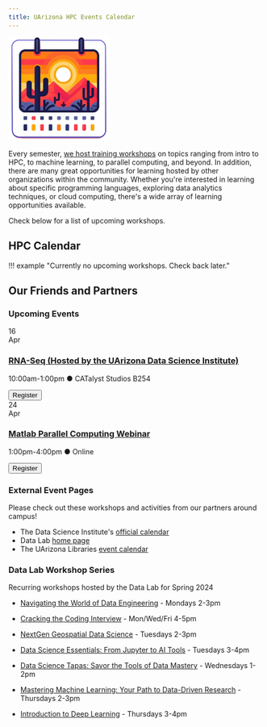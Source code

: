 ```yaml
---
title: UArizona HPC Events Calendar
---
```

<link rel="stylesheet" href="../../assets/stylesheets/events.css">
<link rel="stylesheet" href="../../assets/stylesheets/images.css">


<img class="img-right" src="images/az_calendar.png" alt="cactus" width="200">

Every semester, [we host training workshops](../workshops/intro_to_hpc/) on topics ranging from intro to HPC, to machine learning, to parallel computing, and beyond. In addition, there are many great opportunities for learning hosted by other organizations within the community. Whether you're interested in learning about specific programming languages, exploring data analytics techniques, or cloud computing, there's a wide array of learning opportunities available.

Check below for a list of upcoming workshops.

## HPC Calendar

!!! example "Currently no upcoming workshops. Check back later."

## Our Friends and Partners

### Upcoming Events

<div class="event-card">
    <div class="event-date">
        <div class="date-number">16</div>
        <div class="date-month">Apr</div>
    </div>
        <div class="event-details">
            <h3><a href="https://datascience.arizona.edu/events/uarizona-datalab-special-workshop-rna-seq">RNA-Seq (Hosted by the UArizona Data Science Institute)</a></h3>
            <p>10:00am-1:00pm &#x25cf CATalyst Studios B254</p>
        </div>
        <div class="event-registration">
            <a href="https://uarizona.co1.qualtrics.com/jfe/form/SV_ehcQ3E76g4NWRIG"> <button class="register-button">Register</button></a>
        </div>
</div>
<div class="event-card">
    <div class="event-date">
        <div class="date-number">24</div>
        <div class="date-month">Apr</div>
    </div>
        <div class="event-details">
            <h3><a href="https://www.mathworks.com/company/events/seminars/parallel-computing-with-matlab-hands-on-workshop-4363824.html">Matlab Parallel Computing Webinar</a></h3>
            <p>1:00pm-4:00pm &#x25cf Online</p>
        </div>
        <div class="event-registration">
            <a href="https://www.mathworks.com/company/events/seminars/parallel-computing-with-matlab-hands-on-workshop-4363824.html"> <button class="register-button">Register</button></a>
        </div>
</div>

### External Event Pages

Please check out these workshops and activities from our partners around campus!

- The Data Science Institute's [official calendar](https://datascience.arizona.edu/calendar)
- Data Lab [home page](https://datainsight.arizona.edu/uarizona-data-lab)
- The UArizona Libraries [event calendar](https://libcal.library.arizona.edu/calendar/events)


### Data Lab Workshop Series

Recurring workshops hosted by the Data Lab for Spring 2024

- [Navigating the World of Data Engineering](https://datascience.arizona.edu/events/navigating-world-data-engineering) - Mondays 2-3pm

- [Cracking the Coding Interview](https://datascience.arizona.edu/events/cracking-coding-interview) - Mon/Wed/Fri 4-5pm

- [NextGen Geospatial Data Science](https://datascience.arizona.edu/events/nextgen-geospatial-data-science) - Tuesdays 2-3pm

- [Data Science Essentials: From Jupyter to AI Tools](https://datascience.arizona.edu/events/data-science-essentials-jupyter-ai-tools) - Tuesdays 3-4pm

- [Data Science Tapas: Savor the Tools of Data Mastery](https://datascience.arizona.edu/events/data-science-tapas-savor-tools-data-mastery) - Wednesdays 1-2pm

- [Mastering Machine Learning: Your Path to Data-Driven Research](https://datascience.arizona.edu/events/mastering-machine-learning-your-path-data-driven-research) - Thursdays 2-3pm

- [Introduction to Deep Learning](https://datascience.arizona.edu/events/deep-dive-data-guide-deep-learning) - Thursdays 3-4pm

<!--
!!! example "No upcoming workshops scheduled. Check back later"
-->
<!--

Below is a nice format you can use to create cards for upcoming events. 

<div class="event-card">
    <div class="event-date">
        <div class="date-number">DAY</div>
        <div class="date-month">3 LETTER MONTH</div>
    </div>
        <div class="event-details">
            <h3><a href="PATH TO WORKSHOP PAGE">WORKSHOP NAME</a></h3>
            <p>TIME &#x25cf LOCATION</p>
        </div>
        <div class="event-registration">
            <a href="REGISTRATION LINK"> <button class="register-button">Register</button></a>
        </div>
</div>


As an example:

<div class="event-card">
    <div class="event-date">
        <div class="date-number">3</div>
        <div class="date-month">Apr</div>
    </div>
        <div class="event-details">
            <h3><a href="../intro_to_hpc/">Intro to HPC</a></h3>
            <p>10:00-11:00am &#x25cf Catalyst Studios Room 1</p>
        </div>
        <div class="event-registration">
            <a href="REGISTRATION LINK"> <button class="register-button">Register</button></a>
        </div>
</div>

-->